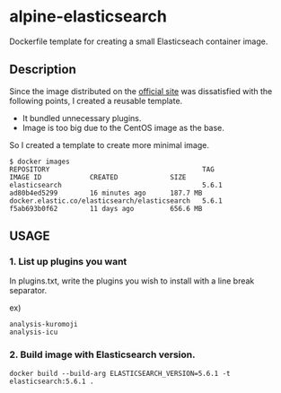 # alpine-elasticsearch

Dockerfile template for creating a small Elasticseach container image.

## Description


Since the image distributed on the [official site](https://www.elastic.co/guide/en/elasticsearch/reference/current/docker.html) was dissatisfied with the following points, I created a reusable template.

- It bundled unnecessary plugins.
- Image is too big due to the CentOS image as the base.

So I created a template to create more minimal image.

```
$ docker images
REPOSITORY                                      TAG                 IMAGE ID            CREATED             SIZE
elasticsearch                                   5.6.1               ad80b4ed5299        16 minutes ago      187.7 MB
docker.elastic.co/elasticsearch/elasticsearch   5.6.1               f5ab693b0f62        11 days ago         656.6 MB
```


## USAGE

### 1. List up plugins you want

In plugins.txt, write the plugins you wish to install with a line break separator.

ex)
```
analysis-kuromoji
analysis-icu
```

### 2. Build image with Elasticsearch version.

```shell
docker build --build-arg ELASTICSEARCH_VERSION=5.6.1 -t elasticsearch:5.6.1 .
```
